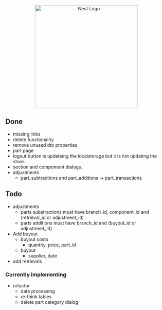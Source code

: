 <p align="center">
  <a href="http://nestjs.com/" target="blank"><img src="https://nestjs.com/img/logo_text.svg" width="320" alt="Nest Logo" /></a>
</p>

## Done

* missing links
* delete functionality
* remove unused dto properties
* part page
* logout button is updateing the localstorage but it is not updating the store.
* section and compoment dialogs.
* adjustments
  * part_subtractions and part_additions -> part_transactions

## Todo


* adjustments
  * parts substractions must have branch_id, component_id  and (retrieval_id or adjustment_id)
  * parts additions must have branch_id and (buyout_id or adjustment_id)
* Add buyout
  * buyout costs
    * quantity, price, part_id
  * buyout
    * supplier, date
* add retrievals


### Currently implementing

* refactor
    * date processing
    * re-think tables
    * delete part category dialog
    



  